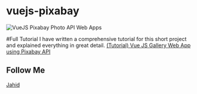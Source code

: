 # vuejs-pixabay

![VueJS Pixabay Photo API Web Apps](https://i.ibb.co/sWZ9kCd/vuejs-pixabay-image-api-webapps.png)

#Full Tutorial
I have written a comprehensive tutorial for this short project and explained everything in great detail.
[(Tutorial) Vue JS Gallery Web App using Pixabay API](https://jahid.dev/vue-js-gallery-web-app-using-pixabay-api/)

## Follow Me 
[Jahid](https://jahid.dev)

